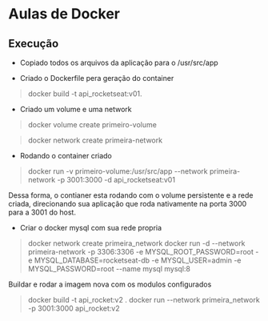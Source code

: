# Aulas de Docker

## Execução
- Copiado todos os arquivos da aplicação para o /usr/src/app

- Criado o Dockerfile pera geração do container

>docker build -t api_rocketseat:v01.

- Criado um volume e uma network

>docker volume create primeiro-volume

> docker network create primeira-network

- Rodando o container criado

>docker run -v primeiro-volume:/usr/src/app --network primeira-network -p 3001:3000 -d api_rocketseat:v01

Dessa forma, o contianer esta rodando com o volume persistente e a rede criada, direcionando sua aplicação que roda nativamente na porta 3000 para a 3001 do host.

- Criar o docker mysql com sua rede propria

> docker network create primeira_network
> docker run -d --network primeira-network -p 3306:3306 -e MYSQL_ROOT_PASSWORD=root -e MYSQL_DATABASE=rocketseat-db -e MYSQL_USER=admin -e MYSQL_PASSWORD=root --name mysql mysql:8

Buildar e rodar a imagem nova com os modulos configurados
> docker build -t api_rocket:v2 .
> docker run --network primeira_network -p 3001:3000 api_rocket:v2